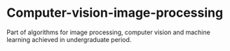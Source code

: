 # Computer-vision-image-processing
Part of algorithms for image processing, computer vision and machine learning achieved in undergraduate period.
